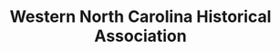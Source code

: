 ---
layout: repo
title: "Western North Carolina Historical Association"
id: 4581
permalink: repos/4581/
---